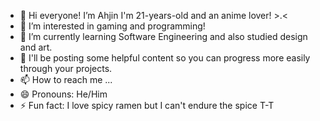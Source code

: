- 👋 Hi everyone! I’m Ahjin I'm 21-years-old and an anime lover! >.<
- 👀 I’m interested in gaming and programming!
- 🌱 I’m currently learning Software Engineering and also studied design and art.
- 💞️ I'll be posting some helpful content so you can progress more easily through your projects.
- 📫 How to reach me ...
- 😄 Pronouns: He/Him
- ⚡ Fun fact: I love spicy ramen but I can't endure the spice T-T

<!---
AhjinDev/AhjinDev is a ✨ special ✨ repository because its `README.md` (this file) appears on your GitHub profile.
You can click the Preview link to take a look at your changes.
--->
